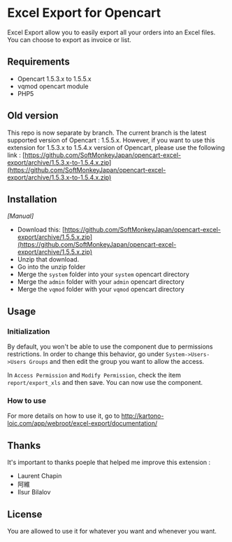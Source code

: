 # Excel Export for Opencart

Excel Export allow you to easily export all your orders into an Excel files. You can choose to export as invoice or list.


## Requirements

* Opencart 1.5.3.x to 1.5.5.x
* vqmod opencart module
* PHP5

## Old version

This repo is now separate by branch. The current branch is the latest supported version of Opencart : 1.5.5.x. However, if you want to use this extension for 1.5.3.x to 1.5.4.x version of Opencart, please use the following link : [https://github.com/SoftMonkeyJapan/opencart-excel-export/archive/1.5.3.x-to-1.5.4.x.zip](https://github.com/SoftMonkeyJapan/opencart-excel-export/archive/1.5.3.x-to-1.5.4.x.zip)


## Installation

_[Manual]_

* Download this: [https://github.com/SoftMonkeyJapan/opencart-excel-export/archive/1.5.5.x.zip](https://github.com/SoftMonkeyJapan/opencart-excel-export/archive/1.5.5.x.zip)
* Unzip that download.
* Go into the unzip folder
* Merge the `system` folder into your `system` opencart directory
* Merge the `admin` folder with your `admin` opencart directory
* Merge the `vqmod` folder with your `vqmod` opencart directory


## Usage

### Initialization

By default, you won't be able to use the component due to permissions restrictions. In order to change this behavior, go under `System->Users->Users Groups` and then edit the group you want to allow the access. 

In `Access Permission` and `Modify Permission`, check the item `report/export_xls` and then save. You can now use the component.


### How to use

For more details on how to use it, go to http://kartono-loic.com/app/webroot/excel-export/documentation/


## Thanks

It's important to thanks poeple that helped me improve this extension : 
- Laurent Chapin
- 阿維
- Ilsur Bilalov

## License

You are allowed to use it for whatever you want and whenever you want.
